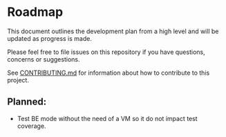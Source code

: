 # Roadmap

This document outlines the development plan from a high level and will be updated as progress is made.

Please feel free to file issues on this repository if you have questions, concerns or suggestions.

See [CONTRIBUTING.md](https://github.com/rochars/byte-data/blob/master/CONTRIBUTING.md) for information about how to contribute to this project.

## Planned:
- Test BE mode without the need of a VM so it do not impact test coverage.
